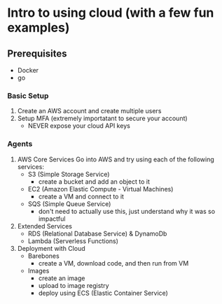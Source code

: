 # Intro to using cloud (with a few fun examples)

## Prerequisites

- Docker 
- go

### Basic Setup

 1. Create an AWS account and create multiple users 
 2. Setup MFA (extremely importatant to secure your account)
    - NEVER expose your cloud API keys

### Agents

1. AWS Core Services 
    Go into AWS and try using each of the following services:
    - S3 (Simple Storage Service)
        - create a bucket and add an object to it
    - EC2 (Amazon Elastic Compute - Virtual Machines)
        - create a VM and connect to it
    - SQS (Simple Queue Service)
        - don't need to actually use this, just understand why it was so impactful 
2. Extended Services
    - RDS (Relational Database Service) & DynamoDb
    - Lambda (Serverless Functions)
3. Deployment with Cloud
    - Barebones 
        - create a VM, download code, and then run from VM
    - Images
        - create an image
        - upload to image registry
        - deploy using ECS (Elastic Container Service)

